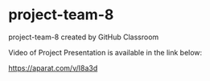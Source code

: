 # project-team-8
project-team-8 created by GitHub Classroom

Video of Project Presentation is available in the link below:

https://aparat.com/v/I8a3d
